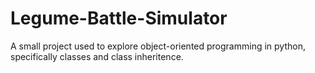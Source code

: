 # Legume-Battle-Simulator
A small project used to explore object-oriented programming in python, specifically classes and class inheritence.
